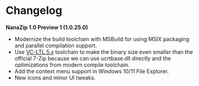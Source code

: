 ﻿# Changelog

**NanaZip 1.0 Preview 1 (1.0.25.0)**

- Modernize the build toolchain with MSBuild for using MSIX packaging and 
  parallel compilation support.
- Use [VC-LTL 5.x](https://github.com/Chuyu-Team/VC-LTL5) toolchain to make the
  binary size even smaller than the official 7-Zip because we can use 
  ucrtbase.dll directly and the optimizations from modern compile toolchain.
- Add the context menu support in Windows 10/11 File Explorer.
- New icons and minor UI tweaks.
